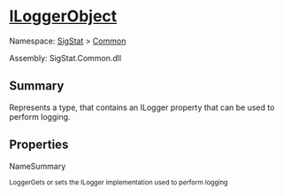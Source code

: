 # [ILoggerObject](./ILoggerObject.md)

Namespace: [SigStat]() > [Common](./README.md)

Assembly: SigStat.Common.dll

## Summary
Represents a type, that contains an ILogger property that can be used to perform logging.

## Properties

NameSummary

<sub>Logger</sub><sub>Gets or sets the ILogger implementation used to perform logging</sub><br>


